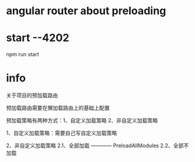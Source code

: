 # angular router about preloading

# start --4202

npm run start

# info

关于项目的预加载路由

预加载路由需要在懒加载路由上的基础上配置

预加载策略有两种方式：1、自定义加载策略  2、非自定义加载策略

1、自定义加载策略：需要自己写自定义加载策略

2、非自定义加载策略
    2.1、全部加载  ———— PreloadAllModules
    2.2、全部不加载